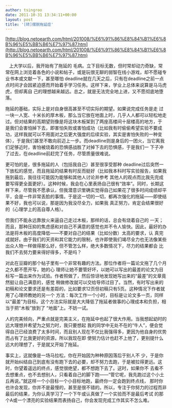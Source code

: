 ```yaml
---
author: tsingroo
date: 2011-10-31 13:34:11+00:00
layout: post
title: '[转]摆脱拖延症'
---
```


[http://blog.netoearth.com/html/201008/%E6%91%86%E8%84%B1%E6%8B%96%E5%BB%B6%E7%97%87.htm](http://blog.netoearth.com/html/201008/%E6%91%86%E8%84%B1%E6%8B%96%E5%BB%B6%E7%97%87.htm)


   上大学以后，我开始有了拖延的 毛病。立下目标无数，但时常却动力奇缺，常常在网上浏览着各色的小说和帖子，或是玩很无聊的弱智在线小游戏，却不愿碰专业书本或文献一下，甚至哪怕 deadline就在几天之后，只有在deadline之前一点点时间才会因紧迫感而开始着手学习任务。这样下来，学业上总体来说算是马马虎虎，但却离自 己的理想越来越远。总之，就是无法完全地上进，又不愿彻底地堕落。

拖延的基础，实际上是对自身很高甚至不切实际的期望。如果说完成任务是走 过一块一人宽、十米长的厚木板，那么当它放在地面上时，几乎人人都可以轻松地走过。但对结果的高期望则像是将这块木板架到了两座高楼间十层楼高的地方，于 是我们会害怕掉下去，即害怕失败或害怕成功（比如我有时偷偷希望实验不要成功，这样我就可以不用面对之后更大强度的后续实验，其实是害怕失败的一种变 体），于是我们甚至不敢向前迈上一步。而deadline则是身后的一团火，当它离我们足够近时，害怕被烧着的恐惧感战胜了对掉下去的恐惧感，于是我们一 下子冲了过去，在deadline前赶完了任务，尽管质量很难说。

更可怕的是，很多拖延的人（包括我自己）甚至很享受那种 deadline过后突然一下放松的感觉，而且拖延的结果有时反而挺好（比如我本科时写实验报告，如果我拖到最后，我往往可能因为能够和其他人讨论并参考 其他人的观点而比我先完成要写得更全面更好）。这种时候，我会在心里表扬自己很有“效率”。同时，长期这样下来，尽管我不愿承认，但我潜意识里确实觉得自己如果花了很多时间成绩却平平，会是一件非常丢脸的事情。于是这一切的一切，都再次强化的拖延——即使结果不好，我也可以说，那是因为我没尽全力，如果我 真正努力，肯定会结果很好的（心理学上的高自尊人格）。

但我们不能永远靠放火来逼自己走过木板，那样的话，总会有烧着自己的 一天；而且，那种压抑的焦虑感和对自己不满意的感觉也并不令人愉快。因此，最好的办法是将木板的高度降低——不要对自己的结果（比如分数）太高的要求，认 真完成就好。由于我们的天资和其它能力的限制，也许即使我们竭尽全力也无法像某些出众人物一样做得那么好，但不管怎么样，绝大多数情况下，尽力的结果都会 比我们不去努力要来得好得多，不是吗？

对此在豆瓣的那个帖子里有一个非常有趣的方法。那位作者将一篇论文拖了几个月之久都不愿开写，她的心 理师让她不要管好坏，以她可以写出的最差的论文为目标写一篇出来作为试验。作者照做了，然后惊讶地发现她写出来的“最差”的文章竟然挺让自己满意的，感觉 稍做修改就可以交给导师过目了。当然，有时写出来的初稿和论文要求还是有差距的，比如要求12页但初稿只有5页。这种情况下作者就用了心理师教她的另一个 方法：每次工作一个小时，目标是让论文多一页，同样以“最差”为目标。这个方法实际就是大大降低了拖延者做事的心理成本和负担，相当于把“木板”放到了 “地面”上。不妨一试。

人的完美倾向，严重点就是完美主义，在拖延中也起了很大作用。当我想起幼时的远大理想并希望为之努力时，我只要想起 我的同学中无处不在的“牛人”，便会觉得自己已经浪费了太多时间，而且别人现在不仅比我强得多，更因为他自身的优势而占有了比我更好的资源，所以我现在即 使努力估计也赶不上他了，更别提什么远大的理想了，于是就又开始了拖延。

事实上，这就像是一场马拉松，你在开始因为种种原因落后于别人不 少，于是你就开始纠结自己到底有没有跑下去的必要，却不努力去跑，于是被拉得更远。这时，你望着遥远的终点，感觉很绝望，都不想跑下去了。这时，如果你不 去看不去想重点，也不去想别人，只看着自己的脚下跑——“管它呢，我先跑过这个小土丘再说。”就这样一个小目标一个小目标地跑，最终你一定会跑到终点线， 那时你也许会发现，你并不是最慢的，甚至是很不错的。所以，专注于你努力的过程而非最后的结果，为你认真学习了一个下午或认真做了一个实验而不是最后考试 的那个A或一个漂亮的实验结果而表扬自己，你会发现完成工作其实不怎么难。
